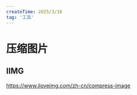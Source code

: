 ```yaml
---
createTime: 2025/3/16
tag: '工具'
---
```

# 压缩图片

## IIMG

<https://www.iloveimg.com/zh-cn/compress-image>
